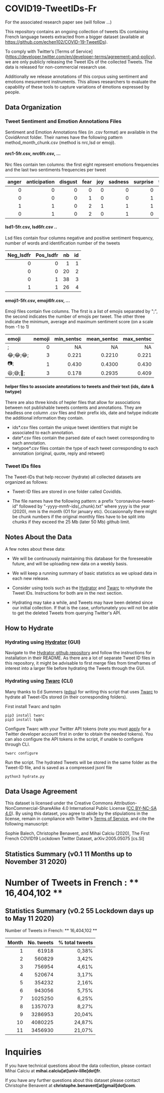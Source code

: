 # COVID19-TweetIDs-Fr

For the associated research paper see (will follow ...)

This repository contains an ongoing collection of tweets IDs containing French language tweets extracted from a bigger dataset (available at https://github.com/echen102/COVID-19-TweetIDs).

To comply with Twitter’s [Terms of Service] (https://developer.twitter.com/en/developer-terms/agreement-and-policy), we are only publicly releasing the Tweet IDs of the collected Tweets. The data is released for non-commercial research use. 

Additionally we release annotations of this corpus using sentiment and emotions mesurement instruments. This allows researchers to evaluate the capability of these tools to capture variations of émotions expressed by people.

## Data Organization
### Tweet Sentiment and Emotion Annotations Files
Sentiment and Emotion Annotations files (in .csv format) are available in the CovidAnnot folder. Their names have the following pattern method_month_chunk.csv (method is nrc,lsd or emoji). 


#### nrc1-5fr.csv, nrc6fr.csv, ...
Nrc files contain ten columns: the first eight represent emotions frequencies and the last two sentiments frequencies per tweet

| anger | anticipation | disgust | fear | joy | sadness | surprise | trust | negative | positive |
| ----: | -----------: | ------: | ---: | --: | ------: | -------: | ----: | -------: | -------: |
|     0 |            0 |       0 |    0 |   0 |       0 |        0 |     0 |        0 |        0 |
|     0 |            0 |       0 |    1 |   0 |       0 |        1 |     0 |        3 |        0 |
|     1 |            1 |       0 |    2 |   1 |       1 |        1 |     4 |        2 |        2 |
|     0 |            1 |       0 |    2 |   0 |       1 |        0 |     0 |        1 |        0 |

#### lsd1-5fr.csv, lsd6fr.csv ..
Lsd files contain four columns negative and positive sentiment frequency, number of words and identification number of the tweets
    
| Neg\_lsdfr | Pos\_lsdfr | nb | id |
| ---------: | ---------: | -: | -: |
|          0 |          0 |  1 |  1 |
|          0 |          0 | 20 |  2 |
|          0 |          1 | 38 |  3 |
|          1 |          1 | 26 |  4 |


#### emoji1-5fr.csv, emoji6fr.csv, ...
Emoji files contain five columns. The first is a list of emojis separated by ";", the second indicates the number of emojis per tweet. The other three indicate the minimum, average and maximum sentiment score (on a scale from -1 to 1) 


| emoji  | nemoji | min\_sentsc | mean\_sentsc | max\_sentsc |
| :----- | -----: | ----------: | -----------: | ----------: |
| ;      |      0 |          NA |           NA |          NA |
| 😂;😂;😂; |      3 |       0.221 |       0.2210 |       0.221 |
| 📷;     |      1 |       0.430 |       0.4300 |       0.430 |
| 😆;😅;🤣; |      3 |       0.178 |       0.2935 |       0.409 |

#### helper files to associate annotations to tweets and their text (ids, date & twtype)
There are also three kinds of hepler files that allow for associations between not publishable tweets contents and annotations. They are headless one column .csv files and their prefix ids, date and twtype indicate the additional information they contain.
  - ids*.csv files contain the unique tweet identitiers that might be associated to each annotation.
  - date*.csv files contain the parsed date of each tweet corresponding to each annotation.
  - twtypoe*.csv files contain the type of each tweet corresponding to each annotation (original, quote, reply and retweet)

### Tweet IDs files 

The Tweet-IDs that help recover (hydrate) all collected datasets are organized as follows:
* Tweet-ID files are stored in one folder called CovidIds.

* The file names have the following pattern: a prefix “coronavirus-tweet-id" followed by "-yyyy-mmfr-ids(_chunk).txt” where yyyy is the year (2020), mm is the month (O1 for january etc). Occasionnally there might be chunk numbers if the original monthly files have to be split into chunks if they exceed the 25 Mb (later 50 Mb) github limit.


## Notes About the Data

A few notes about these data: 

* We will be continuously maintaining this database for the foreseeable future, and will be uploading new data on a weekly basis.  

* We will keep a running summary of basic statistics as we upload data in each new release. 

* Consider using tools such as the [Hydrator](https://github.com/DocNow/hydrator) and [Twarc](https://github.com/DocNow/twarc) to rehydrate the Tweet IDs. Instructions for both are in the next section. 

* Hydrating may take a while, and Tweets may have been deleted since our initial collection. If that is the case, unfortunately you will not be able to get the deleted Tweets from querying Twitter's API.

## How to Hydrate

### Hydrating using [Hydrator](https://github.com/DocNow/hydrator) (GUI)
Navigate to the [Hydrator github repository](https://github.com/DocNow/hydrator) and follow the instructions for installation in their README. As there are a lot of separate Tweet ID files in this repository, it might be advisable to first merge files from timeframes of interest into a larger file before hydrating the Tweets through the GUI. 

### Hydrating using [Twarc](https://github.com/DocNow/twarc) (CLI)
Many thanks to Ed Summers ([edsu](https://github.com/edsu)) for writing this script that uses [Twarc](https://github.com/DocNow/twarc) to hydrate all Tweet-IDs stored (in their corresponding folders). 

First install Twarc and tqdm
```
pip3 install twarc
pip3 install tqdm
```

Configure Twarc with your Twitter API tokens (note you must [apply](https://developer.twitter.com/en/apply-for-access) for a Twitter developer account first in order to obtain the needed tokens). You can also configure the API tokens in the script, if unable to configure through CLI. 

```
twarc configure
```

Run the script. The hydrated Tweets will be stored in the same folder as the Tweet-ID file, and is saved as a compressed jsonl file

```
python3 hydrate.py
```

## Data Usage Agreement
This dataset is licensed under the Creative Commons Attribution-NonCommercial-ShareAlike 4.0 International Public License ([CC BY-NC-SA 4.0](https://creativecommons.org/licenses/by-nc-sa/4.0/)). By using this dataset, you agree to abide by the stipulations in the license, remain in compliance with Twitter’s [Terms of Service](https://developer.twitter.com/en/developer-terms/agreement-and-policy), and cite the following manuscript: 

Sophie Balech, Christophe Benavent, and Mihai Calciu (2020), The First French COVID19 Lockdown Twitter Dataset, arXiv:2005.05075 [cs.SI]


## Statistics Summary (v0.1 11 Months up to November 31 2020)
Number of Tweets in French : ** 16,404,102 **
=======
## Statistics Summary (v0.2 55 Lockdown days up to May 11 2020)
Number of Tweets in French: **  16,404,102 **


| Month | No. tweets | % total tweets |
| -------: | --------: |---------: |
| 1| 61918| 0,38% |
| 2| 560829| 3,42% |
| 3| 756954| 4,61% |
| 4| 520674| 3,17% |
| 5| 354232| 2,16% |
| 6| 943056| 5,75% |
| 7| 1025250| 6,25% |
| 8| 1357073| 8,27% |
| 9| 3286953| 20,04% |
| 10| 4080225| 24,87% |
| 11| 3456930| 21,07% |

# Inquiries 
If you have technical questions about the data collection, please contact Mihai Calciu at **mihai.calciu[at]univ-lille[dot]fr**.

If you have any further questions about this dataset please contact Christophe Benavent at **christophe.benavent[at]gmail[dot]com**.
